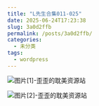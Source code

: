 ```yaml
---
title: "L先生合集011-025"
date: 2025-06-24T17:23:38
slug: 3a0d2ffb
permalink: /posts/3a0d2ffb/
categories:
  - 未分类
tags:
  - wordpress
---
```


![图片[1]-歪歪的耽美资源站](/images/wp/3a0d2ffb-b2c81bc8.jpg)

![图片[2]-歪歪的耽美资源站](/images/wp/3a0d2ffb-0ff4a839.jpg)
